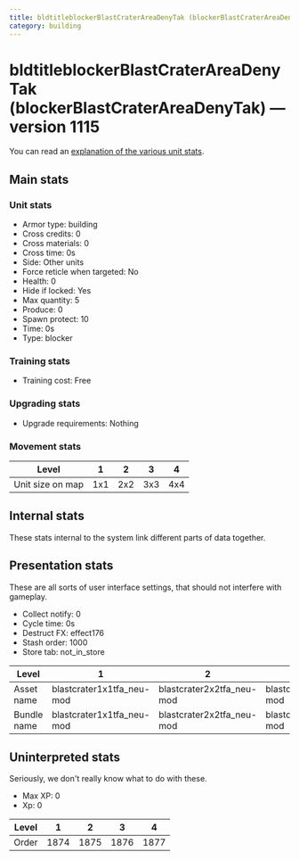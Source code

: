 ```yaml
---
title: bldtitleblockerBlastCraterAreaDenyTak (blockerBlastCraterAreaDenyTak)
category: building
---
```


# bldtitleblockerBlastCraterAreaDenyTak (blockerBlastCraterAreaDenyTak) — version 1115

You can read an [explanation  of the various unit stats](unitexplained.md).

## Main stats

### Unit stats

  * Armor type: building
  * Cross credits: 0
  * Cross materials: 0
  * Cross time: 0s
  * Side: Other units
  * Force reticle when targeted: No
  * Health: 0
  * Hide if locked: Yes
  * Max quantity: 5
  * Produce: 0
  * Spawn protect: 10
  * Time: 0s
  * Type: blocker

### Training stats

  * Training cost: Free

### Upgrading stats

  * Upgrade requirements: Nothing

### Movement stats

|Level           |1  |2  |3  |4  |
|----------------|---|---|---|---|
|Unit size on map|1x1|2x2|3x3|4x4|


## Internal stats

These stats internal to the system link different parts of data together.


## Presentation stats

These are all sorts of user interface settings, that should not interfere with gameplay.

  * Collect notify: 0
  * Cycle time: 0s
  * Destruct FX: effect176
  * Stash order: 1000
  * Store tab: not_in_store

|Level      |1                        |2                        |3                        |4                        |
|-----------|-------------------------|-------------------------|-------------------------|-------------------------|
|Asset name |blastcrater1x1tfa_neu-mod|blastcrater2x2tfa_neu-mod|blastcrater3x3tfa_neu-mod|blastcrater4x4tfa_neu-mod|
|Bundle name|blastcrater1x1tfa_neu-mod|blastcrater2x2tfa_neu-mod|blastcrater3x3tfa_neu-mod|blastcrater4x4tfa_neu-mod|


## Uninterpreted stats

Seriously, we don't really know what to do with these.

  * Max XP: 0
  * Xp: 0

|Level|1   |2   |3   |4   |
|-----|----|----|----|----|
|Order|1874|1875|1876|1877|


